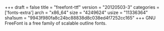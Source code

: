 +++
draft = false
title = "freefont-ttf"
version = "20120503-3"
categories = ['fonts-extra']
arch = "x86_64"
size = "4249624"
usize = "11336364"
sha1sum = "9943f980fa8c24bc88838d8c038ed4f7252cc165"
+++
GNU FreeFont is a free family of scalable outline fonts.